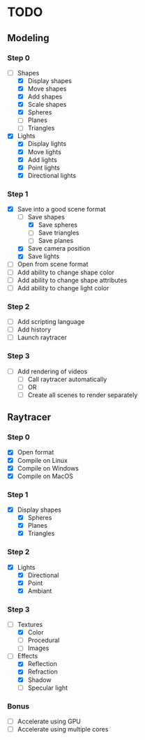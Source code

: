 # TODO

## Modeling

### Step 0
- [ ] Shapes
  - [x] Display shapes
  - [x] Move shapes
  - [x] Add shapes
  - [x] Scale shapes
  - [x] Spheres
  - [ ] Planes
  - [ ] Triangles
- [x] Lights
  - [x] Display lights
  - [x] Move lights
  - [x] Add lights
  - [x] Point lights
  - [x] Directional lights

### Step 1
- [x] Save into a good scene format
  - [ ] Save shapes
    - [x] Save spheres
    - [ ] Save triangles
    - [ ] Save planes
  - [x] Save camera position
  - [x] Save lights
- [ ] Open from scene format
- [ ] Add ability to change shape color
- [ ] Add ability to change shape attributes
- [ ] Add ability to change light color

### Step 2
- [ ] Add scripting language
- [ ] Add history
- [ ] Launch raytracer

### Step 3
- [ ] Add rendering of videos
  - [ ] Call raytracer automatically
  - [ ] OR
  - [ ] Create all scenes to render separately

## Raytracer

### Step 0
- [x] Open format
- [x] Compile on Linux
- [x] Compile on Windows
- [x] Compile on MacOS

### Step 1
- [x] Display shapes
  - [x] Spheres
  - [x] Planes
  - [x] Triangles

### Step 2
- [x] Lights
  - [x] Directional
  - [x] Point
  - [x] Ambiant

### Step 3
- [ ] Textures
  - [x] Color
  - [ ] Procedural
  - [ ] Images
- [ ] Effects
  - [x] Reflection
  - [x] Refraction
  - [x] Shadow
  - [ ] Specular light

### Bonus
- [ ] Accelerate using GPU
- [ ] Accelerate using multiple cores
